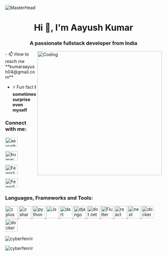 ![MasterHead](https://www.charpeni.com/static/images/arrow-functions-in-class-properties-might-not-be-as-great-as-we-think/banner.gif)
<h1 align="center">Hi 👋, I'm Aayush Kumar</h1>
<h3 align="center">A passionate fullstack developer from India</h3>
<img align="right"alt="Coding"width="400"src="https://i.pinimg.com/originals/0b/8f/72/0b8f72501d1f843a1ddf67784a6e26f9.gif">
- 📫 How to reach me **kumaraayush04@gmail.com**

- ⚡ Fun fact **I sometimes surprise even myself**

<h3 align="left">Connect with me:</h3>
<p align="left">
<a href="https://www.linkedin.com/in/aayush-kumar-630ab11a7/" target="blank"><img align="center" src="https://raw.githubusercontent.com/rahuldkjain/github-profile-readme-generator/master/src/images/icons/Social/linked-in-alt.svg" alt="aayush kumar" height="30" width="40" /></a>

<a href="https://www.instagram.com/kumar_aayush_04/" target="blank"><img align="center" src="https://raw.githubusercontent.com/rahuldkjain/github-profile-readme-generator/master/src/images/icons/Social/instagram.svg" alt="kumar_aayush_04" height="30" width="40" /></a>

<a href="https://leetcode.com/Fenrir101/" target="blank"><img align="center" src="https://upload.wikimedia.org/wikipedia/commons/1/19/LeetCode_logo_black.png" alt="Fenrir101" height="30" width="40" /></a>
</p>

<a href="https://medium.com/@kumar.aayush04" target="blank"><img align="center" src="https://miro.medium.com/v2/resize:fit:1400/1*psYl0y9DUzZWtHzFJLIvTw.png" alt="Fenrir101" height="30" width="40" /></a>
</p>

<h3 align="left">Languages, Frameworks and Tools:</h3>
<p align="left"> 
<a href="https://www.cprogramming.com/" target="_blank" rel="noreferrer"> <img src="https://upload.wikimedia.org/wikipedia/commons/1/18/ISO_C%2B%2B_Logo.svg" alt="c plus plus" width="40" height="40"/> </a> <a href="https://www.w3schools.com/cs/index.php" target="_blank" rel="noreferrer"> <img src="https://upload.wikimedia.org/wikipedia/commons/4/4f/Csharp_Logo.png" alt="c sharp" width="40" height="40"/> </a> <a href="https://www.w3schools.com/python/default.asp" target="_blank" rel="noreferrer"> <img src="https://upload.wikimedia.org/wikipedia/commons/c/c3/Python-logo-notext.svg" alt="python" width="40" height="40"/></a><a href="https://www.w3schools.com/js/default.asp" target="_blank" rel="noreferrer"> <img src="https://upload.wikimedia.org/wikipedia/commons/6/6a/JavaScript-logo.png" alt="Js" width="40" height="40"/> </a><a href="https://dart.dev/" target="_blank" rel="noreferrer"> <img src="https://upload.wikimedia.org/wikipedia/commons/f/fe/Dart_programming_language_logo.svg" alt="dart" width="40" height="40"/> </a> <a href="https://www.djangoproject.com/" target="_blank" rel="noreferrer"> <img src="https://upload.wikimedia.org/wikipedia/commons/7/75/Django_logo.svg" alt="django" width="40" height="40"/> </a><a href="https://dotnet.microsoft.com/en-us/apps/aspnet" target="_blank" rel="noreferrer"> <img src="https://upload.wikimedia.org/wikipedia/commons/e/ee/.NET_Core_Logo.svg" alt="dot net core" width="40" height="40"/> </a><a href="https://flutter.dev/" target="_blank" rel="noreferrer"> <img src="https://upload.wikimedia.org/wikipedia/commons/4/44/Google-flutter-logo.svg" alt="Flutter" width="40" height="40"/> </a><a href="https://react.dev/" target="_blank" rel="noreferrer"> <img src="https://upload.wikimedia.org/wikipedia/commons/a/a7/React-icon.svg" alt="react" width="40" height="40"/> </a><a href="https://nextjs.org/" target="_blank" rel="noreferrer"> <img src="https://upload.wikimedia.org/wikipedia/commons/8/8e/Nextjs-logo.svg" alt="next" width="40" height="40"/> </a><a href="https://www.docker.com/" target="_blank" rel="noreferrer"> <img src="https://upload.wikimedia.org/wikipedia/commons/7/79/Docker_%28container_engine%29_logo.png" alt="docker" width="40" height="40"/> </a><a href="https://aws.amazon.com/" target="_blank" rel="noreferrer"> <img src="https://upload.wikimedia.org/wikipedia/commons/9/93/Amazon_Web_Services_Logo.svg" alt="docker" width="40" height="40"/> </a>
</p>

<p><img align="center" src="https://github-readme-stats.vercel.app/api/top-langs?username=cyberfenrir&show_icons=true&locale=en&layout=compact" alt="cyberfenrir" /></p>

<p><img align="center" src="https://github-readme-streak-stats.herokuapp.com/?user=cyberfenrir&" alt="cyberfenrir" /></p>
